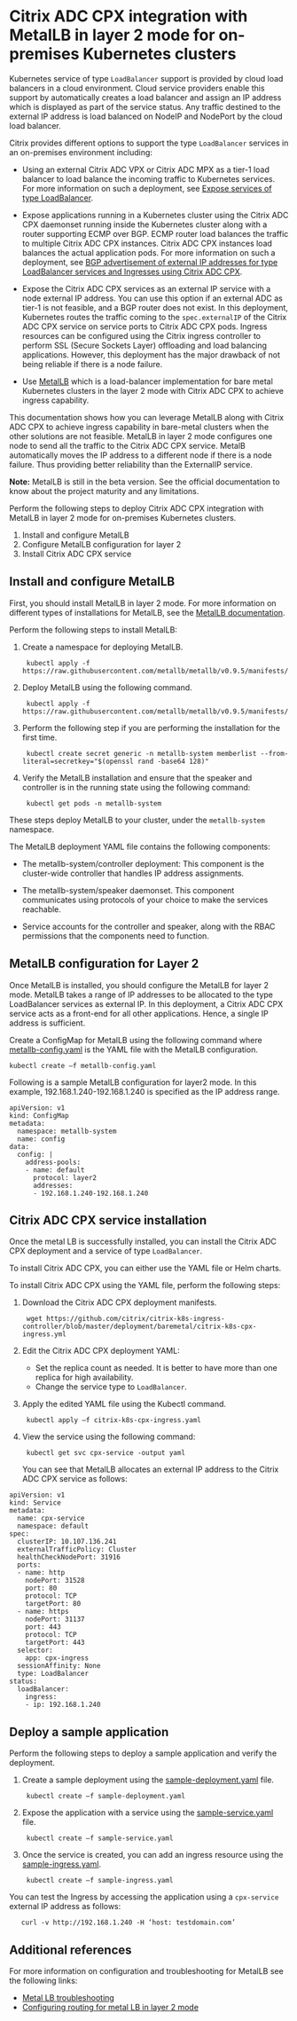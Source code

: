# Citrix ADC CPX integration with MetalLB in layer 2 mode for on-premises Kubernetes clusters  

Kubernetes service of type `LoadBalancer` support is provided by cloud load balancers in a cloud environment. Cloud service providers enable this support by automatically creates a load balancer and assign an IP address which is displayed as part of the service status. Any traffic destined to the external IP address is load balanced on NodeIP and NodePort by the cloud load balancer.

Citrix provides different options to support the type `LoadBalancer` services in an on-premises environment including:

- Using an external Citrix ADC VPX or Citrix ADC MPX as a tier-1 load balancer to load balance the incoming traffic to Kubernetes services.
For more information on such a deployment, see [Expose services of type LoadBalancer](https://developer-docs.citrix.com/projects/citrix-k8s-ingress-controller/en/latest/network/type_loadbalancer/).

- Expose applications running in a Kubernetes cluster using the Citrix ADC CPX daemonset running inside the Kubernetes cluster along with a router supporting ECMP over BGP. ECMP router load balances the traffic to multiple Citrix ADC CPX instances. Citrix ADC CPX instances load balances the actual application pods. For more information on such a deployment, see [BGP advertisement of external IP addresses for type LoadBalancer services and Ingresses using Citrix ADC CPX](https://developer-docs.citrix.com/projects/citrix-k8s-ingress-controller/en/latest/configure/cpx-service-type-lb/).

- Expose the Citrix ADC CPX services as an external IP service with a node external IP address. You can use this option if an external ADC as tier-1 is not feasible, and a BGP router does not exist. In this deployment, Kubernetes routes the traffic coming to the `spec.externalIP` of the Citrix ADC CPX service on service ports to Citrix ADC CPX pods. Ingress resources can be configured using the Citrix ingress controller to perform SSL (Secure Sockets Layer) offloading and load balancing applications. However, this deployment has the major drawback of not being reliable if there is a node failure.  

- Use [MetalLB](https://metallb.universe.tf/) which is a load-balancer implementation for bare metal Kubernetes clusters in the layer 2 mode with Citrix ADC CPX to achieve ingress capability.

This documentation shows how you can leverage MetalLB along with Citrix ADC CPX to achieve ingress capability in bare-metal clusters when the other solutions are not feasible. MetalLB in layer 2 mode configures one node to send all the traffic to the Citrix ADC CPX service. MetalB automatically moves the IP address to a different node if there is a node failure. Thus providing better reliability than the ExternalIP service.

**Note:** MetalLB is still in the beta version. See the official documentation to know about the project maturity and any limitations.

Perform the following steps to deploy Citrix ADC CPX integration with MetalLB in layer 2 mode for on-premises Kubernetes clusters.

1. Install and configure MetalLB
2. Configure MetalLB configuration for layer 2
3. Install Citrix ADC CPX service

## Install and configure MetalLB

First, you should install MetalLB in layer 2 mode. For more information on different types of installations for MetalLB, see the [MetalLB documentation](https://metallb.universe.tf/installation/).

Perform the following steps to install MetalLB:

1. Create a namespace for deploying MetalLB.
   
        kubectl apply -f https://raw.githubusercontent.com/metallb/metallb/v0.9.5/manifests/namespace.yaml 

2. Deploy MetalLB using the following command.

        kubectl apply -f https://raw.githubusercontent.com/metallb/metallb/v0.9.5/manifests/metallb.yaml 

3. Perform the following step if you are performing the installation for the first time.

        kubectl create secret generic -n metallb-system memberlist --from-literal=secretkey="$(openssl rand -base64 128)" 

4. Verify the MetalLB installation and ensure that the speaker and controller is in the running state using the following command:

        kubectl get pods -n metallb-system 

These steps deploy MetalLB to your cluster, under the `metallb-system` namespace.

The MetalLB deployment YAML file contains the following components:

- The metallb-system/controller deployment: This component is the cluster-wide controller that handles IP address assignments.
  
- The metallb-system/speaker daemonset. This component communicates using protocols of your choice to make the services reachable.
  
- Service accounts for the controller and speaker, along with the RBAC permissions that the components need to function.

## MetalLB configuration for Layer 2

Once MetalLB is installed, you should configure the MetalLB for layer 2 mode. MetalLB takes a range of IP addresses to be allocated to the type LoadBalancer services as external IP. In this deployment, a Citrix ADC CPX service acts as a front-end for all other applications. Hence, a single IP address is sufficient.

Create a ConfigMap for MetalLB using the following command where [metallb-config.yaml](./metal-lb-manifests/metallb-config.yaml) is the YAML file with the MetalLB configuration.  

    kubectl create –f metallb-config.yaml 

Following is a sample MetalLB configuration for layer2 mode. In this example, 192.168.1.240-192.168.1.240 is specified as the IP address range.

```
apiVersion: v1 
kind: ConfigMap 
metadata: 
  namespace: metallb-system 
  name: config 
data: 
  config: | 
    address-pools: 
    - name: default 
      protocol: layer2 
      addresses: 
      - 192.168.1.240-192.168.1.240 
```

## Citrix ADC CPX service installation

Once the metal LB is successfully installed, you can install the Citrix ADC CPX deployment and a service of type `LoadBalancer`.

To install Citrix ADC CPX, you can either use the YAML file or Helm charts.

To install Citrix ADC CPX using the YAML file, perform the following steps:

1. Download the Citrix ADC CPX deployment manifests.

        wget https://github.com/citrix/citrix-k8s-ingress-controller/blob/master/deployment/baremetal/citrix-k8s-cpx-ingress.yml 

2. Edit the Citrix ADC CPX deployment YAML:

    - Set the replica count as needed. It is better to have more than one replica for high availability.
    -  Change the service type to `LoadBalancer`.  

3. Apply the edited YAML file using the Kubectl command.
        
        kubectl apply –f citrix-k8s-cpx-ingress.yaml 


4. View the service using the following command:


        kubectl get svc cpx-service -output yaml

    You can see that MetalLB allocates an external IP address to the Citrix ADC CPX service as follows:

```
apiVersion: v1 
kind: Service 
metadata: 
  name: cpx-service 
  namespace: default 
spec: 
  clusterIP: 10.107.136.241 
  externalTrafficPolicy: Cluster 
  healthCheckNodePort: 31916 
  ports: 
  - name: http 
    nodePort: 31528 
    port: 80 
    protocol: TCP 
    targetPort: 80 
  - name: https 
    nodePort: 31137 
    port: 443 
    protocol: TCP 
    targetPort: 443 
  selector: 
    app: cpx-ingress 
  sessionAffinity: None 
  type: LoadBalancer 
status: 
  loadBalancer: 
    ingress: 
    - ip: 192.168.1.240 
```

## Deploy a sample application

Perform the following steps to deploy a sample application and verify the deployment.

1. Create a sample deployment using the [sample-deployment.yaml](./metal-lb-manifests/sample-deployment.yaml) file.

        kubectl create –f sample-deployment.yaml
 
2. Expose the application with a service using the [sample-service.yaml](./metal-lb-manifests/sample-service.yaml) file.

        kubectl create –f sample-service.yaml  

3. Once the service is created, you can add an ingress resource using the [sample-ingress.yaml](./metal-lb-manifests/sample-ingress.yaml).

        kubectl create –f sample-ingress.yaml  

You can test the Ingress by accessing the application using a `cpx-service` external IP address as follows:

       curl -v http://192.168.1.240 -H ‘host: testdomain.com’ 

## Additional references

For more information on configuration and troubleshooting for MetalLB see the following links:

- [Metal LB troubleshooting](https://metallb.universe.tf/configuration/troubleshooting/)
- [Configuring routing for metal LB in layer 2 mode](https://itnext.io/configuring-routing-for-metallb-in-l2-mode-7ea26e19219e)
